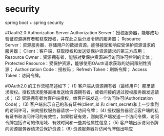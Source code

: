 # security
spring boot + spring security

#Oauth2.0 Authorization Server
Authorization Server：授权服务器，能够成功验证资源拥有者和获取授权，并在此之后分发令牌的服务器；
Resource Server：资源服务器，存储用户的数据资源，能够接受和响应受保护资源请求的服务器；
Client：客户端，获取授权和发送受保护资源请求的第三方应用；
Resource Owner：资源拥有者，能够对受保护资源进行访问许可控制的实体；
Protected Resource：受保护资源，能够使用OAuth请求获取的访问限制性资源；
Authorization Code：授权码；
Refresh Token：刷新令牌；
Access Token：访问令牌。

#OAuth2.0 的工作流程简述如下：
(1) 客户端从资源拥有者（最终用户）那里请求授权。授权请求能够直接发送给资源拥有者，或者间接的通过授权服务器发送请求；
(2) 资源拥有者为客户端授权，给客户端发送一个访问许可(Authorization Code)；
(3) 客户端出示自己的私有证书(client_id 和 client_secret)和上一步拿到的访问许可，来向授权服务器请求一个访问令牌；
(4) 授权服务器验证客户端的私有证书和访问许可的有效性，如果验证有效，则向客户端发送一个访问令牌，访问令牌包括许可的作用域、有效时间和一些其他属性信息；
(5) 客户端出示访问令牌向资源服务器请求受保护资源；
(6) 资源服务器对访问令牌做出响应